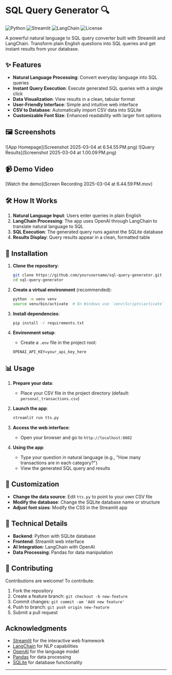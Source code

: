 # SQL Query Generator 🔍

![Python](https://img.shields.io/badge/Python-3.9+-blue.svg)
![Streamlit](https://img.shields.io/badge/Streamlit-1.24+-red.svg)
![LangChain](https://img.shields.io/badge/LangChain-0.3+-green.svg)
![License](https://img.shields.io/badge/license-MIT-yellow.svg)

A powerful natural language to SQL query converter built with Streamlit and LangChain. Transform plain English questions into SQL queries and get instant results from your database.

## ✨ Features

- **Natural Language Processing**: Convert everyday language into SQL queries
- **Instant Query Execution**: Execute generated SQL queries with a single click
- **Data Visualization**: View results in a clean, tabular format
- **User-Friendly Interface**: Simple and intuitive web interface
- **CSV to Database**: Automatically import CSV data into SQLite
- **Customizable Font Size**: Enhanced readability with larger font options

## 🖼️ Screenshots

![App Homepage](Screenshot 2025-03-04 at 6.54.55 PM.png)
![Query Results](Screenshot 2025-03-04 at 1.00.09 PM.png)

## 📹 Demo Video

[Watch the demo](Screen Recording 2025-03-04 at 6.44.59 PM.mov)

## 🛠️ How It Works

1. **Natural Language Input**: Users enter queries in plain English
2. **LangChain Processing**: The app uses OpenAI through LangChain to translate natural language to SQL
3. **SQL Execution**: The generated query runs against the SQLite database
4. **Results Display**: Query results appear in a clean, formatted table

## 🚀 Installation

1. **Clone the repository**:
   ```bash
   git clone https://github.com/yourusername/sql-query-generator.git
   cd sql-query-generator
   ```

2. **Create a virtual environment** (recommended):
   ```bash
   python -m venv venv
   source venv/bin/activate  # On Windows use `venv\Scripts\activate`
   ```

3. **Install dependencies**:
   ```bash
   pip install -r requirements.txt
   ```

4. **Environment setup**:
   - Create a `.env` file in the project root:
   ```
   OPENAI_API_KEY=your_api_key_here
   ```

## 📊 Usage

1. **Prepare your data**:
   - Place your CSV file in the project directory (default: `personal_transactions.csv`)
   
2. **Launch the app**:
   ```bash
   streamlit run tts.py
   ```

3. **Access the web interface**:
   - Open your browser and go to `http://localhost:8602`

4. **Using the app**:
   - Type your question in natural language (e.g., "How many transactions are in each category?")
   - View the generated SQL query and results

## 🧩 Customization

- **Change the data source**: Edit `tts.py` to point to your own CSV file
- **Modify the database**: Change the SQLite database name or structure
- **Adjust font sizes**: Modify the CSS in the Streamlit app

## 📘 Technical Details

- **Backend**: Python with SQLite database
- **Frontend**: Streamlit web interface
- **AI Integration**: LangChain with OpenAI
- **Data Processing**: Pandas for data manipulation

## 🤝 Contributing

Contributions are welcome! To contribute:

1. Fork the repository
2. Create a feature branch: `git checkout -b new-feature`
3. Commit changes: `git commit -am 'Add new feature'`
4. Push to branch: `git push origin new-feature`
5. Submit a pull request


## Acknowledgments

- [Streamlit](https://streamlit.io/) for the interactive web framework
- [LangChain](https://langchain.readthedocs.io/) for NLP capabilities
- [OpenAI](https://openai.com/) for the language model
- [Pandas](https://pandas.pydata.org/) for data processing
- [SQLite](https://www.sqlite.org/) for database functionality

---

